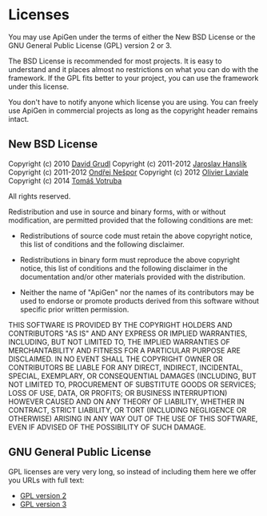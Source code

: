 # Licenses #

You may use ApiGen under the terms of either the New BSD License or the GNU General Public License (GPL) version 2 or 3.

The BSD License is recommended for most projects. It is easy to understand and it places almost no restrictions on what you can do with the framework. If the GPL fits better to your project, you can use the framework under this license.

You don't have to notify anyone which license you are using. You can freely use ApiGen in commercial projects as long as the copyright header remains intact.


## New BSD License ##

Copyright (c) 2010 [David Grudl](http://davidgrudl.com)
Copyright (c) 2011-2012 [Jaroslav Hanslík](https://github.com/kukulich)
Copyright (c) 2011-2012 [Ondřej Nešpor](https://github.com/Andrewsville)
Copyright (c) 2012 [Olivier Laviale](https://github.com/olvlvl)
Copyright (c) 2014 [Tomáš Votruba](http://tomasvotruba.cz)


All rights reserved.

Redistribution and use in source and binary forms, with or without modification, are permitted provided that the following conditions are met:

* Redistributions of source code must retain the above copyright notice, this list of conditions and the following disclaimer.

* Redistributions in binary form must reproduce the above copyright notice, this list of conditions and the following disclaimer in the documentation and/or other materials provided with the distribution.

* Neither the name of "ApiGen" nor the names of its contributors may be used to endorse or promote products derived from this software without specific prior written permission.

THIS SOFTWARE IS PROVIDED BY THE COPYRIGHT HOLDERS AND CONTRIBUTORS "AS IS" AND ANY EXPRESS OR IMPLIED WARRANTIES, INCLUDING, BUT NOT LIMITED TO, THE IMPLIED WARRANTIES OF MERCHANTABILITY AND FITNESS FOR A PARTICULAR PURPOSE ARE DISCLAIMED. IN NO EVENT SHALL THE COPYRIGHT OWNER OR CONTRIBUTORS BE LIABLE FOR ANY DIRECT, INDIRECT, INCIDENTAL, SPECIAL, EXEMPLARY, OR CONSEQUENTIAL DAMAGES (INCLUDING, BUT NOT LIMITED TO, PROCUREMENT OF SUBSTITUTE GOODS OR SERVICES; LOSS OF USE, DATA, OR PROFITS; OR BUSINESS INTERRUPTION) HOWEVER CAUSED AND ON ANY THEORY OF LIABILITY, WHETHER IN CONTRACT, STRICT LIABILITY, OR TORT (INCLUDING NEGLIGENCE OR OTHERWISE) ARISING IN ANY WAY OUT OF THE USE OF THIS SOFTWARE, EVEN IF ADVISED OF THE POSSIBILITY OF SUCH DAMAGE.


## GNU General Public License ##

GPL licenses are very very long, so instead of including them here we offer you URLs with full text:

* [GPL version 2](http://www.gnu.org/licenses/gpl-2.0.html)
* [GPL version 3](http://www.gnu.org/licenses/gpl-3.0.html)
